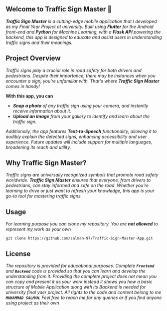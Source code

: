 ## Welcome to Traffic Sign Master 🚦
_**Traffic Sign Master** is a cutting-edge mobile application that I developed as my Final Year Project at university. Built using **Flutter** for the Android front-end and **Python** for Machine Learning, with a **Flask API** powering the backend, this app is designed to educate and assist users in understanding traffic signs and their meanings._

## Project Overview
_Traffic signs play a crucial role in road safety for both drivers and pedestrians. Despite their importance, there may be instances when you encounter a sign, you’re unfamiliar with. That's where **Traffic Sign Master** comes in handy!_

**With this app, you can**
* _**Snap a photo** of any traffic sign using your camera, and instantly receive information about it._
* _**Upload an image** from your gallery to identify and learn about the traffic sign._

_Additionally, the app features **Text-to-Speech** functionality, allowing it to audibly explain the detected signs, enhancing accessibility and user experience. Future updates will include support for multiple languages, broadening its reach and utility._

## Why Traffic Sign Master?
_Traffic signs are universally recognized symbols that promote road safety worldwide. **Traffic Sign Master** ensures that everyone, from drivers to pedestrians, can stay informed and safe on the road. Whether you're learning to drive or just want to refresh your knowledge, this app is your go-to tool for mastering traffic signs._

## Usage
_For learning purpose you can clone my repository. You are **not allowed** to represent my work as your own_
```
git clone https://github.com/salman-97/Traffic-Sign-Master-App.git
```

## License
_The repository is provided for educational purposes. Complete **`Frontend`** and **`Backend`** code is provided so that you can learn and develop the understanding from it. Providing the complete project does not mean you can copy and present it as your work instead it shows you how a basic structure of Mobile Application along with its Backend is needed for university final yaer project. All rights to the code and content belong to me **`MUHAMMAD SALMAN`**._
_Feel free to reach me for any queries or if you find anyone using project as their own_
